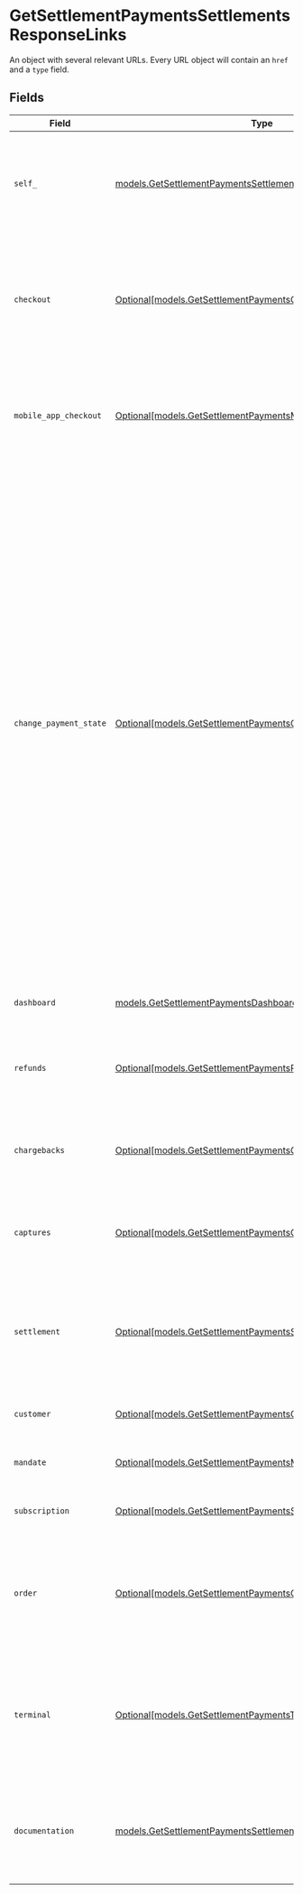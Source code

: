 # GetSettlementPaymentsSettlementsResponseLinks

An object with several relevant URLs. Every URL object will contain an `href` and a `type` field.


## Fields

| Field                                                                                                                                                                                                                                                                                                                                                                                                                            | Type                                                                                                                                                                                                                                                                                                                                                                                                                             | Required                                                                                                                                                                                                                                                                                                                                                                                                                         | Description                                                                                                                                                                                                                                                                                                                                                                                                                      |
| -------------------------------------------------------------------------------------------------------------------------------------------------------------------------------------------------------------------------------------------------------------------------------------------------------------------------------------------------------------------------------------------------------------------------------- | -------------------------------------------------------------------------------------------------------------------------------------------------------------------------------------------------------------------------------------------------------------------------------------------------------------------------------------------------------------------------------------------------------------------------------- | -------------------------------------------------------------------------------------------------------------------------------------------------------------------------------------------------------------------------------------------------------------------------------------------------------------------------------------------------------------------------------------------------------------------------------- | -------------------------------------------------------------------------------------------------------------------------------------------------------------------------------------------------------------------------------------------------------------------------------------------------------------------------------------------------------------------------------------------------------------------------------- |
| `self_`                                                                                                                                                                                                                                                                                                                                                                                                                          | [models.GetSettlementPaymentsSettlementsSelf](../models/getsettlementpaymentssettlementsself.md)                                                                                                                                                                                                                                                                                                                                 | :heavy_check_mark:                                                                                                                                                                                                                                                                                                                                                                                                               | In v2 endpoints, URLs are commonly represented as objects with an `href` and `type` field.                                                                                                                                                                                                                                                                                                                                       |
| `checkout`                                                                                                                                                                                                                                                                                                                                                                                                                       | [Optional[models.GetSettlementPaymentsCheckout]](../models/getsettlementpaymentscheckout.md)                                                                                                                                                                                                                                                                                                                                     | :heavy_minus_sign:                                                                                                                                                                                                                                                                                                                                                                                                               | The URL your customer should visit to make the payment. This is where you should redirect the customer to.                                                                                                                                                                                                                                                                                                                       |
| `mobile_app_checkout`                                                                                                                                                                                                                                                                                                                                                                                                            | [Optional[models.GetSettlementPaymentsMobileAppCheckout]](../models/getsettlementpaymentsmobileappcheckout.md)                                                                                                                                                                                                                                                                                                                   | :heavy_minus_sign:                                                                                                                                                                                                                                                                                                                                                                                                               | The deeplink URL to the app of the payment method. Currently only available for `bancontact`.                                                                                                                                                                                                                                                                                                                                    |
| `change_payment_state`                                                                                                                                                                                                                                                                                                                                                                                                           | [Optional[models.GetSettlementPaymentsChangePaymentState]](../models/getsettlementpaymentschangepaymentstate.md)                                                                                                                                                                                                                                                                                                                 | :heavy_minus_sign:                                                                                                                                                                                                                                                                                                                                                                                                               | For test mode payments in certain scenarios, a hosted interface is available to help you test different payment states.<br/><br/>Firstly, for recurring test mode payments. Recurring payments do not have a checkout URL, because these payments are executed without any user interaction.<br/><br/>Secondly, for paid test mode payments. The payment state screen will then allow you to create a refund or chargeback for the test payment. |
| `dashboard`                                                                                                                                                                                                                                                                                                                                                                                                                      | [models.GetSettlementPaymentsDashboard](../models/getsettlementpaymentsdashboard.md)                                                                                                                                                                                                                                                                                                                                             | :heavy_check_mark:                                                                                                                                                                                                                                                                                                                                                                                                               | Direct link to the payment in the Mollie Dashboard.                                                                                                                                                                                                                                                                                                                                                                              |
| `refunds`                                                                                                                                                                                                                                                                                                                                                                                                                        | [Optional[models.GetSettlementPaymentsRefunds]](../models/getsettlementpaymentsrefunds.md)                                                                                                                                                                                                                                                                                                                                       | :heavy_minus_sign:                                                                                                                                                                                                                                                                                                                                                                                                               | The API resource URL of the [refunds](list-payment-refunds) that belong to this payment.                                                                                                                                                                                                                                                                                                                                         |
| `chargebacks`                                                                                                                                                                                                                                                                                                                                                                                                                    | [Optional[models.GetSettlementPaymentsChargebacks]](../models/getsettlementpaymentschargebacks.md)                                                                                                                                                                                                                                                                                                                               | :heavy_minus_sign:                                                                                                                                                                                                                                                                                                                                                                                                               | The API resource URL of the [chargebacks](list-payment-chargebacks) that belong to this payment.                                                                                                                                                                                                                                                                                                                                 |
| `captures`                                                                                                                                                                                                                                                                                                                                                                                                                       | [Optional[models.GetSettlementPaymentsCaptures]](../models/getsettlementpaymentscaptures.md)                                                                                                                                                                                                                                                                                                                                     | :heavy_minus_sign:                                                                                                                                                                                                                                                                                                                                                                                                               | The API resource URL of the [captures](list-payment-captures) that belong to this payment.                                                                                                                                                                                                                                                                                                                                       |
| `settlement`                                                                                                                                                                                                                                                                                                                                                                                                                     | [Optional[models.GetSettlementPaymentsSettlement]](../models/getsettlementpaymentssettlement.md)                                                                                                                                                                                                                                                                                                                                 | :heavy_minus_sign:                                                                                                                                                                                                                                                                                                                                                                                                               | The API resource URL of the [settlement](get-settlement) this payment has been settled with. Not present if not yet settled.                                                                                                                                                                                                                                                                                                     |
| `customer`                                                                                                                                                                                                                                                                                                                                                                                                                       | [Optional[models.GetSettlementPaymentsCustomer]](../models/getsettlementpaymentscustomer.md)                                                                                                                                                                                                                                                                                                                                     | :heavy_minus_sign:                                                                                                                                                                                                                                                                                                                                                                                                               | The API resource URL of the [customer](get-customer).                                                                                                                                                                                                                                                                                                                                                                            |
| `mandate`                                                                                                                                                                                                                                                                                                                                                                                                                        | [Optional[models.GetSettlementPaymentsMandate]](../models/getsettlementpaymentsmandate.md)                                                                                                                                                                                                                                                                                                                                       | :heavy_minus_sign:                                                                                                                                                                                                                                                                                                                                                                                                               | The API resource URL of the [mandate](get-mandate).                                                                                                                                                                                                                                                                                                                                                                              |
| `subscription`                                                                                                                                                                                                                                                                                                                                                                                                                   | [Optional[models.GetSettlementPaymentsSubscription]](../models/getsettlementpaymentssubscription.md)                                                                                                                                                                                                                                                                                                                             | :heavy_minus_sign:                                                                                                                                                                                                                                                                                                                                                                                                               | The API resource URL of the [subscription](get-subscription).                                                                                                                                                                                                                                                                                                                                                                    |
| `order`                                                                                                                                                                                                                                                                                                                                                                                                                          | [Optional[models.GetSettlementPaymentsOrder]](../models/getsettlementpaymentsorder.md)                                                                                                                                                                                                                                                                                                                                           | :heavy_minus_sign:                                                                                                                                                                                                                                                                                                                                                                                                               | The API resource URL of the [order](get-order) this payment was created for. Not present if not created for an order.                                                                                                                                                                                                                                                                                                            |
| `terminal`                                                                                                                                                                                                                                                                                                                                                                                                                       | [Optional[models.GetSettlementPaymentsTerminal]](../models/getsettlementpaymentsterminal.md)                                                                                                                                                                                                                                                                                                                                     | :heavy_minus_sign:                                                                                                                                                                                                                                                                                                                                                                                                               | The API resource URL of the [terminal](get-terminal) this payment was created for. Only present for point-of-sale payments.                                                                                                                                                                                                                                                                                                      |
| `documentation`                                                                                                                                                                                                                                                                                                                                                                                                                  | [models.GetSettlementPaymentsSettlementsResponseDocumentation](../models/getsettlementpaymentssettlementsresponsedocumentation.md)                                                                                                                                                                                                                                                                                               | :heavy_check_mark:                                                                                                                                                                                                                                                                                                                                                                                                               | In v2 endpoints, URLs are commonly represented as objects with an `href` and `type` field.                                                                                                                                                                                                                                                                                                                                       |